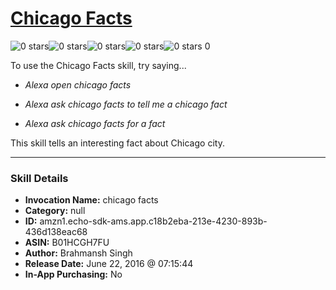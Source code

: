 # [Chicago Facts](http://alexa.amazon.com/#skills/amzn1.echo-sdk-ams.app.c18b2eba-213e-4230-893b-436d138eac68)
![0 stars](../../images/ic_star_border_black_18dp_1x.png)![0 stars](../../images/ic_star_border_black_18dp_1x.png)![0 stars](../../images/ic_star_border_black_18dp_1x.png)![0 stars](../../images/ic_star_border_black_18dp_1x.png)![0 stars](../../images/ic_star_border_black_18dp_1x.png) 0

To use the Chicago Facts skill, try saying...

* *Alexa open chicago facts*

* *Alexa ask chicago facts to tell me a chicago fact*

* *Alexa ask chicago facts for a fact*

This skill tells an interesting fact about Chicago city.

***

### Skill Details

* **Invocation Name:** chicago facts
* **Category:** null
* **ID:** amzn1.echo-sdk-ams.app.c18b2eba-213e-4230-893b-436d138eac68
* **ASIN:** B01HCGH7FU
* **Author:** Brahmansh Singh
* **Release Date:** June 22, 2016 @ 07:15:44
* **In-App Purchasing:** No
